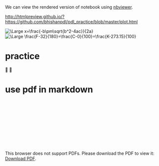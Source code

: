 We can view the rendered version of notebook using [nbviewer](http://nbviewer.ipython.org/github/bhishanpdl/pdl_practice/tree/master).

http://htmlpreview.github.io/?https://github.com/bhishanpdl/pdl_practice/blob/master/plot.html


<img src="https://latex.codecogs.com/svg.latex?\Large&space;x=\frac{-b\pm\sqrt{b^2-4ac}}{2a}" title="\Large x=\frac{-b\pm\sqrt{b^2-4ac}}{2a}" />

<img src="https://latex.codecogs.com/svg.latex?\Large&space;\frac{F-32}{180}=\frac{C-0}{100}=\frac{K-273.15}{100}" title="\Large \frac{F-32}{180}=\frac{C-0}{100}=\frac{K-273.15}{100}" />

# practice
:tada:  :truck:

# use pdf in markdown

<object data="https://github.com/bhishanpdl/pdl_practice/blob/master/bokeh.pdf" type="application/pdf" width="700px" height="700px">
    <embed src="https://github.com/bhishanpdl/pdl_practice/blob/master/bokeh.pdf">
        <p>This browser does not support PDFs. Please download the PDF to view it: <a href="https://github.com/bhishanpdl/pdl_practice/blob/master/bokeh.pdf">Download PDF</a>.</p>
    </embed>
</object>
